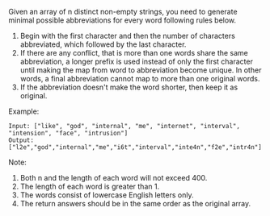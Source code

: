 Given an array of n distinct non-empty strings, you need to generate minimal possible abbreviations for every word following rules below.

1. Begin with the first character and then the number of characters abbreviated, which followed by the last character.
1. If there are any conflict, that is more than one words share the same abbreviation, a longer prefix is used instead of only the first character until making the map from word to abbreviation become unique. In other words, a final abbreviation cannot map to more than one original words.
1. If the abbreviation doesn't make the word shorter, then keep it as original.

Example:

~~~
Input: ["like", "god", "internal", "me", "internet", "interval", "intension", "face", "intrusion"]
Output: ["l2e","god","internal","me","i6t","interval","inte4n","f2e","intr4n"]
~~~

Note:

1. Both n and the length of each word will not exceed 400.
1. The length of each word is greater than 1.
1. The words consist of lowercase English letters only.
1. The return answers should be in the same order as the original array.
